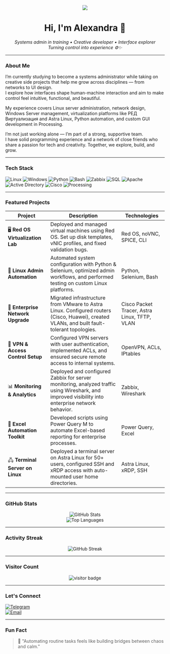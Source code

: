 <p align="center">
  <img src="https://capsule-render.vercel.app/api?text=Hello%2C+I'm+Alexandra!&animation=fadeIn&type=waving&color=0:007BFF,100:00CFFF&height=100"/>
</p>

<h1 align="center">Hi, I'm Alexandra 👋</h1>

<p align="center">
  <em>Systems admin in training • Creative developer • Interface explorer</em><br>
  <em>Turning control into experience ⚙️✨</em>
</p>

---

###  About Me

I’m currently studying to become a systems administrator while taking on creative side projects that help me grow across disciplines — from networks to UI design.  
I explore how interfaces shape human-machine interaction and aim to make control feel intuitive, functional, and beautiful.

My experience covers Linux server administration, network design, Windows Server management, virtualization platforms like РЕД Виртуализация and Astra Linux, Python automation, and custom GUI development in Processing.

I’m not just working alone — I’m part of a strong, supportive team.  
I have solid programming experience and a network of close friends who share a passion for tech and creativity. Together, we explore, build, and grow.

---

###  Tech Stack

![Linux](https://img.shields.io/badge/-Linux-FCC624?style=flat&logo=linux&logoColor=black)
![Windows](https://img.shields.io/badge/-Windows-0078D6?style=flat&logo=windows&logoColor=white)
![Python](https://img.shields.io/badge/-Python-3776AB?style=flat&logo=python)
![Bash](https://img.shields.io/badge/-Bash-4EAA25?style=flat&logo=gnubash&logoColor=white)
![Zabbix](https://img.shields.io/badge/-Zabbix-DC382D?style=flat&logo=zabbix&logoColor=white)
![SQL](https://img.shields.io/badge/-SQL-003B57?style=flat&logo=postgresql)
![Apache](https://img.shields.io/badge/-Apache_HTTP_Server-D22128?style=flat&logo=apache)
![Active Directory](https://img.shields.io/badge/-Active%20Directory-003A6D?style=flat&logo=windows)
![Cisco](https://img.shields.io/badge/-Cisco-1BA0D7?style=flat&logo=cisco&logoColor=white)
![Processing](https://img.shields.io/badge/-Processing-006699?style=flat&logo=processingfoundation)

---

### Featured Projects

| Project | Description | Technologies |
|--------|-------------|--------------|
| 🖥️ **Red OS Virtualization Lab** | Deployed and managed virtual machines using Red OS. Set up disk templates, vNIC profiles, and fixed validation bugs. | Red OS, noVNC, SPICE, CLI |
| 🧠 **Linux Admin Automation** | Automated system configuration with Python & Selenium, optimized admin workflows, and performed testing on custom Linux platforms. | Python, Selenium, Bash |
| 🏢 **Enterprise Network Upgrade** | Migrated infrastructure from VMware to Astra Linux. Configured routers (Cisco, Huawei), created VLANs, and built fault-tolerant topologies. | Cisco Packet Tracer, Astra Linux, TFTP, VLAN |
| 🔐 **VPN & Access Control Setup** | Configured VPN servers with user authentication, implemented ACLs, and ensured secure remote access to internal systems. | OpenVPN, ACLs, IPtables |
| 📊 **Monitoring & Analytics** | Deployed and configured Zabbix for server monitoring, analyzed traffic using Wireshark, and improved visibility into enterprise network behavior. | Zabbix, Wireshark |
| 🧮 **Excel Automation Toolkit** | Developed scripts using Power Query M to automate Excel-based reporting for enterprise processes. | Power Query, Excel |
| 🖧 **Terminal Server on Linux** | Deployed a terminal server on Astra Linux for 50+ users, configured SSH and xRDP access with auto-mounted user home directories. | Astra Linux, xRDP, SSH |

---

### GitHub Stats

<p align="center">
  <img src="https://github-readme-stats.vercel.app/api?username=AlexandraSirius&show_icons=true&theme=calm" alt="GitHub Stats"/>
  <br>
  <img src="https://github-readme-stats.vercel.app/api/top-langs/?username=AlexandraSirius&layout=compact&theme=calm" alt="Top Languages"/>
</p>

---

### Activity Streak

<p align="center">
  <img src="https://github-readme-streak-stats.herokuapp.com/?user=AlexandraSirius&theme=dark" alt="GitHub Streak"/>
</p>

---

### Visitor Count

<p align="center">
  <img src="https://visitor-badge.laobi.icu/badge?page_id=AlexandraSirius" alt="visitor badge"/>
</p>

---

### Let's Connect

[![Telegram](https://img.shields.io/badge/-@Alexandra451-blue?style=flat&logo=telegram)](https://t.me/Alexandra451)  
[![Email](https://img.shields.io/badge/-sasamoiseeva86253@gmail.com-D14836?style=flat&logo=gmail&logoColor=white)](mailto:sasamoiseeva86253@gmail.com)

---

### Fun Fact

> 💬 "Automating routine tasks feels like building bridges between chaos and calm."
